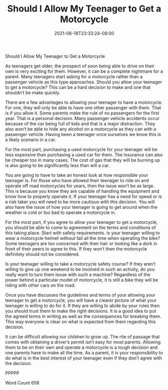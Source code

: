 ﻿---
title: "Should I Allow My Teenager to Get a Motorcycle"
date: 2021-06-18T23:33:24-08:00
description: "Motorcycles and Scooters Tips for Web Success"
featured_image: "/images/Motorcycles and Scooters.jpg"
tags: ["Motorcycles and Scooters"]
---

Should I Allow My Teenager to Get a Motorcycle

As teenagers get older, the prospect of soon being able to drive on their own is very exciting for them. However, it can be a complete nightmare for a parent. Many teenagers start asking for a motorcycle rather than a passenger vehicle as this type approaches. Should you allow your teenager to get a motorcycle? This can be a hard decision to make and one that shouldn’t be make quickly.

There are a few advantages to allowing your teenager to have a motorcycle. For one, they will only be able to have one other passenger with them. That is if you allow it. Some parents make the rule of no passengers for the first year. That is a personal decision. Many passenger vehicle accidents occur because of the car being full of kids and that is a major distraction. They also won’t be able to hide any alcohol on a motorcycle as they can with a passenger vehicle. Having been a teenager once ourselves we know this is a likely scenario in a car. 

For the most part, purchasing a used motorcycle for your teenager will be less expensive than purchasing a used car for them. The insurance can also be cheaper too in many cases. The cost of gas that they will be burning up is also going to be significantly less than will a car. 

You are going to have to take an honest look at how responsible your teenager is. For those who have allowed their teenager to ride on and operate off road motorcycles for years, then the issue won’t be as large. This is because you know they are capable of handling the equipment and know how to properly operate it. If your teenager has a need for speed or is a risk taker you will need to be more cautious with this decision. You will also have the issue of how your teenager is going to get around when the weather is cold or too bad to operate a motorcycle in. 

For the most part, if you agree to allow your teenager to get a motorcycle, you should be able to come to agreement on the terms and conditions of this taking place. Start with safety requirements. Is your teenager willing to wear a motorcycle helmet without fail all the time when operating the bike? Some teenagers are too concerned with their hair or looking like a dork in front of their peers to agree to this. If they won’t then the motorcycle definitely should not be considered.

Is your teenager willing to take a motorcycle safety course? If they aren’t willing to give up one weekend to be involved in such an activity, do you really want to turn them loose with such a machine? Regardless of the power behind a particular model of motorcycle, it is still a bike they will be riding with other cars on the road. 

Once you have discusses the guidelines and terms of your allowing your teenager to get a motorcycle, you will have a clearer picture of what your teenager is willing to do for it. If they are willing to abide by your rules then you should trust them to make the right decisions. It is a good idea to put the agreed terms in writing as well as the consequences for breaking them. This way everyone is clear on what is expected from them regarding this decision.

It can be difficult allowing our children to grow up. The rite of passage that comes with obtaining a driver’s permit isn’t easy for most parents. Allowing them to be on their own and operate a motorcycle is a tough decision and one parents have to make all the time. As a parent, it is your responsibility to do what is in the best interest of your teenager even if they don’t agree with the decision. 

PPPPP

Word Count 658


